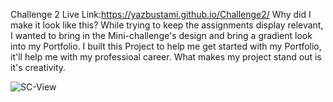 Challenge 2
Live Link:https://yazbustami.github.io/Challenge2/
Why did I make it look like this?
    While trying to keep the assignments display relevant, I wanted to bring in the Mini-challenge's design and bring a gradient look into my Portfolio.
I built this Project to help me get started with my Portfolio, it'll help me with my professioal career.
What makes my project stand out is it's creativity. 

![SC-View](https://user-images.githubusercontent.com/111784041/187571253-9a51daba-a554-4490-8c1e-df9f6446605c.jpg)

